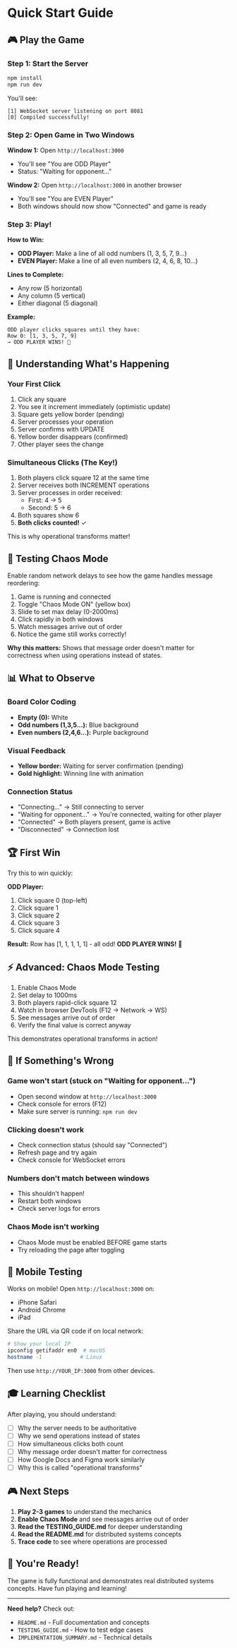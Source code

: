# Quick Start Guide

## 🎮 Play the Game

### Step 1: Start the Server
```bash
npm install
npm run dev
```

You'll see:
```
[1] WebSocket server listening on port 8081
[0] Compiled successfully!
```

### Step 2: Open Game in Two Windows

**Window 1:** Open `http://localhost:3000`
- You'll see "You are ODD Player"
- Status: "Waiting for opponent..."

**Window 2:** Open `http://localhost:3000` in another browser
- You'll see "You are EVEN Player"
- Both windows should now show "Connected" and game is ready

### Step 3: Play!

**How to Win:**
- **ODD Player:** Make a line of all odd numbers (1, 3, 5, 7, 9...)
- **EVEN Player:** Make a line of all even numbers (2, 4, 6, 8, 10...)

**Lines to Complete:**
- Any row (5 horizontal)
- Any column (5 vertical)
- Either diagonal (5 diagonal)

**Example:**
```
ODD player clicks squares until they have:
Row 0: [1, 3, 5, 7, 9]
→ ODD PLAYER WINS! 🎉
```

## 🎯 Understanding What's Happening

### Your First Click
1. Click any square
2. You see it increment immediately (optimistic update)
3. Square gets yellow border (pending)
4. Server processes your operation
5. Server confirms with UPDATE
6. Yellow border disappears (confirmed)
7. Other player sees the change

### Simultaneous Clicks (The Key!)
1. Both players click square 12 at the same time
2. Server receives both INCREMENT operations
3. Server processes in order received:
   - First: 4 → 5
   - Second: 5 → 6
4. Both squares show 6
5. **Both clicks counted!** ✓

This is why operational transforms matter!

## 🎲 Testing Chaos Mode

Enable random network delays to see how the game handles message reordering:

1. Game is running and connected
2. Toggle "Chaos Mode ON" (yellow box)
3. Slide to set max delay (0-2000ms)
4. Click rapidly in both windows
5. Watch messages arrive out of order
6. Notice the game still works correctly!

**Why this matters:** Shows that message order doesn't matter for correctness when using operations instead of states.

## 📊 What to Observe

### Board Color Coding
- **Empty (0):** White
- **Odd numbers (1,3,5...):** Blue background
- **Even numbers (2,4,6...):** Purple background

### Visual Feedback
- **Yellow border:** Waiting for server confirmation (pending)
- **Gold highlight:** Winning line with animation

### Connection Status
- "Connecting..." → Still connecting to server
- "Waiting for opponent..." → You're connected, waiting for other player
- "Connected" → Both players present, game is active
- "Disconnected" → Connection lost

## 🏆 First Win

Try this to win quickly:

**ODD Player:**
1. Click square 0 (top-left)
2. Click square 1
3. Click square 2
4. Click square 3
5. Click square 4

**Result:** Row has [1, 1, 1, 1, 1] - all odd!
**ODD PLAYER WINS!** 🎉

## ⚡ Advanced: Chaos Mode Testing

1. Enable Chaos Mode
2. Set delay to 1000ms
3. Both players rapid-click square 12
4. Watch in browser DevTools (F12 → Network → WS)
5. See messages arrive out of order
6. Verify the final value is correct anyway

This demonstrates operational transforms in action!

## 🐛 If Something's Wrong

### Game won't start (stuck on "Waiting for opponent...")
- Open second window at `http://localhost:3000`
- Check console for errors (F12)
- Make sure server is running: `npm run dev`

### Clicking doesn't work
- Check connection status (should say "Connected")
- Refresh page and try again
- Check console for WebSocket errors

### Numbers don't match between windows
- This shouldn't happen!
- Restart both windows
- Check server logs for errors

### Chaos Mode isn't working
- Chaos Mode must be enabled BEFORE game starts
- Try reloading the page after toggling

## 📱 Mobile Testing

Works on mobile! Open `http://localhost:3000` on:
- iPhone Safari
- Android Chrome
- iPad

Share the URL via QR code if on local network:
```bash
# Show your local IP
ipconfig getifaddr en0  # macOS
hostname -I            # Linux
```

Then use `http://YOUR_IP:3000` from other devices.

## 🎓 Learning Checklist

After playing, you should understand:

- [ ] Why the server needs to be authoritative
- [ ] Why we send operations instead of states
- [ ] How simultaneous clicks both count
- [ ] Why message order doesn't matter for correctness
- [ ] How Google Docs and Figma work similarly
- [ ] Why this is called "operational transforms"

## 🎮 Next Steps

1. **Play 2-3 games** to understand the mechanics
2. **Enable Chaos Mode** and see messages arrive out of order
3. **Read the TESTING_GUIDE.md** for deeper understanding
4. **Read the README.md** for distributed systems concepts
5. **Trace code** to see where operations are processed

## 🚀 You're Ready!

The game is fully functional and demonstrates real distributed systems concepts. Have fun playing and learning!

---

**Need help?** Check out:
- `README.md` - Full documentation and concepts
- `TESTING_GUIDE.md` - How to test edge cases
- `IMPLEMENTATION_SUMMARY.md` - Technical details
